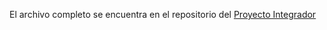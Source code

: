 El archivo completo se encuentra en el repositorio del [Proyecto Integrador](https://github.com/DanielV08/ProyectoIntegrador)


